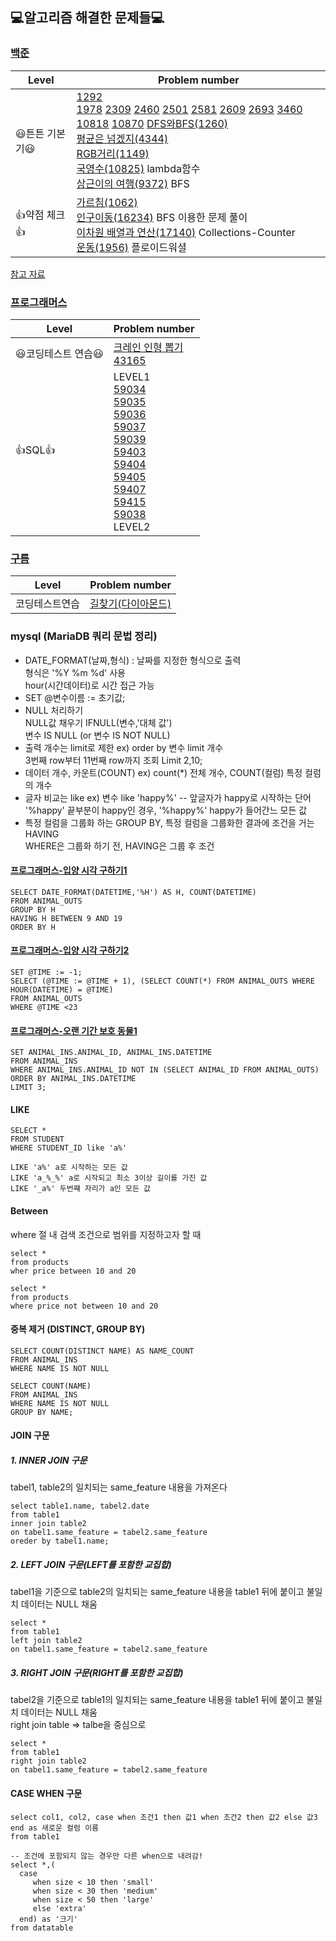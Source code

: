 ## 💻알고리즘 해결한 문제들💻  
### **[백준](https://www.acmicpc.net/)**

| Level       | Problem number                                                                                                                                                                  |
| ---------- | ------------------------------------------------------------------------------------------------------------------------------------------------------------------------- |
| 😃튼튼 기본기😃 | [1292](BOJ/1292.py)<br>[1978](BOJ/1978.py) [2309](BOJ/2309.py) [2460](BOJ/2460.py) [2501](BOJ/2501.py) [2581](BOJ/2581.py) [2609](BOJ/2609.py) [2693](BOJ/2693.py) [3460](BOJ/3460.py) [10818](BOJ/10818.py) [10870](BOJ/10870.py)  [DFS와BFS(1260)](BOJ/1260.py)<br>[평균은 넘겠지(4344)](BOJ/4344.py) <br>[RGB거리(1149)](BOJ/1149.py)<br>[국영수(10825)](https://www.acmicpc.net/problem/10825) lambda함수<br>[상근이의 여행(9372)](BOJ/9372.py) BFS                                                |
| 👍약점 체크👍 | [가르침(1062)](BOJ/1062.py)<br> [인구이동(16234)](BOJ/16234.py) BFS 이용한 문제 풀이<br> [이차원 배열과 연산(17140)](BOJ/17140.py) Collections-Counter <br> [운동(1956)](BOJ/1956.py) 플로이드워셜   |

[참고 자료](https://covenant.tistory.com/224)

### **[프로그래머스](https://programmers.co.kr/)**

| Level       | Problem number                                                                                                                                                                  |
| ---------- | ------------------------------------------------------------------------------------------------------------------------------------------------------------------------- |
| 😃코딩테스트 연습😃 | [크레인 인형 뽑기](PRO/64061.py)<br>[43165](PRO/43165.py)                     |
| 👍SQL👍 | LEVEL1 <br>[59034](PRO/59034.sql)<br>[59035](PRO/59035.sql)<br>[59036](PRO/59036.sql)<br>[59037](PRO/59037.sql)<br>[59039](PRO/59039.sql)<br>[59403](PRO/59403.sql)<br>[59404](PRO/59404.sql)<br>[59405](PRO/59405.sql)<br>[59407](PRO/59407.sql)<br>[59415](PRO/59415.sql)<br>[59038](PRO/59038.sql)<br> LEVEL2 <br> |



### **[구름](https://level.goorm.io/)**

| Level       | Problem number                                                                                                                                                                  |
| ---------- | ------------------------------------------------------------------------------------------------------------------------------------------------------------------------- |
| 코딩테스트연습 | [길찾기(다이아몬드)](GOORM/43145.py)                     |


### mysql (MariaDB 쿼리 문법 정리)
+ DATE_FORMAT(날짜,형식) : 날짜를 지정한 형식으로 출력 <br> 형식은 '%Y %m %d' 사용 <br> hour(시간데이터)로 시간 접근 가능
+ SET @변수이름 := 초기값;
+ NULL 처리하기 <br> NULL값 채우기 IFNULL(변수,'대체 값') <br> 변수 IS NULL (or 변수 IS NOT NULL)
+ 출력 개수는 limit로 제한 ex) order by 변수 limit 개수 <br> 3번째 row부터 11번째 row까지 조회 Limit 2,10;
+ 데이터 개수, 카운트(COUNT) ex) count(*) 전체 개수, COUNT(컬럼) 특정 컬럼의 개수
+ 글자 비교는 like ex) 변수 like 'happy%' -- 앞글자가 happy로 시작하는 단어 <br> '%happy' 끝부분이 happy인 경우, '%happy%' happy가 들어간느 모든 값
+ 특정 컬럼을 그룹화 하는 GROUP BY, 특정 컬럼을 그룹화한 결과에 조건을 거는 HAVING <br> WHERE은 그룹화 하기 전, HAVING은 그룹 후 조건

#### [프로그래머스-입양 시각 구하기1](PRO/59412.sql)

 
    SELECT DATE_FORMAT(DATETIME,'%H') AS H, COUNT(DATETIME)
    FROM ANIMAL_OUTS
    GROUP BY H
    HAVING H BETWEEN 9 AND 19
    ORDER BY H

#### [프로그래머스-입양 시각 구하기2](PRO/59413.sql)

    SET @TIME := -1;
    SELECT (@TIME := @TIME + 1), (SELECT COUNT(*) FROM ANIMAL_OUTS WHERE HOUR(DATETIME) = @TIME)
    FROM ANIMAL_OUTS
    WHERE @TIME <23
    
#### [프로그래머스-오랜 기간 보호 동물1](PRO/59044.sql)

    SET ANIMAL_INS.ANIMAL_ID, ANIMAL_INS.DATETIME
    FROM ANIMAL_INS
    WHERE ANIMAL_INS.ANIMAL_ID NOT IN (SELECT ANIMAL_ID FROM ANIMAL_OUTS)
    ORDER BY ANIMAL_INS.DATETIME
    LIMIT 3;

#### LIKE 
    
    SELECT *
    FROM STUDENT
    WHERE STUDENT_ID like 'a%'
    
    LIKE 'a%' a로 시작하는 모든 값
    LIKE 'a_%_%' a로 시작되고 최소 3이상 길이를 가진 값
    LIKE '_a%' 두번쨰 자리가 a인 모든 값
    
#### Between
  where 절 내 검색 조건으로 범위를 지정하고자 할 때
  
    select *
    from products
    wher price between 10 and 20
    
    select *
    from products
    where price not between 10 and 20

#### 중복 제거 (DISTINCT, GROUP BY)

    SELECT COUNT(DISTINCT NAME) AS NAME_COUNT 
    FROM ANIMAL_INS 
    WHERE NAME IS NOT NULL
    
    SELECT COUNT(NAME) 
    FROM ANIMAL_INS
    WHERE NAME IS NOT NULL
    GROUP BY NAME;

#### JOIN 구문
  
  ##### 1. INNER JOIN 구문
  tabel1, table2의 일치되는 same_feature 내용을 가져온다
  
    select table1.name, tabel2.date
    from table1
    inner join table2
    on tabel1.same_feature = tabel2.same_feature
    oreder by tabel1.name;
    
      
 ##### 2. LEFT JOIN 구문(LEFT를 포함한 교집합)
 tabel1을 기준으로 table2의 일치되는 same_feature 내용을 table1 뒤에 붙이고 불일치 데이터는 NULL 채움
  
    select *
    from table1
    left join table2
    on tabel1.same_feature = tabel2.same_feature
    
  ##### 3. RIGHT JOIN 구문(RIGHT를 포함한 교집합)
 tabel2을 기준으로 table1의 일치되는 same_feature 내용을 table1 뒤에 붙이고 불일치 데이터는 NULL 채움<br>
 right join table => talbe을 중심으로 
  
    select *
    from table1
    right join table2
    on tabel1.same_feature = tabel2.same_feature
    
#### CASE WHEN 구문  

    select col1, col2, case when 조건1 then 값1 when 조건2 then 값2 else 값3 end as 새로운 컬럼 이름
    from table1
    
    -- 조건에 포함되지 않는 경우만 다른 when으로 내려감! 
    select *,(
      case
         when size < 10 then 'small'
         when size < 30 then 'medium'
         when size < 50 then 'large'
         else 'extra'
      end) as '크기'
    from datatable
   
   
   

